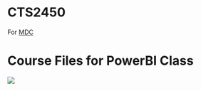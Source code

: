 # CTS2450
For [MDC](http://mdc.edu "MDC")
# Course Files for PowerBI Class
[![](https://www.mdc.edu/media/mdc/marketing-communications/images/logos/mdc_blue_h.jpg)](https://www.mdc.edu/media/mdc/marketing-communications/images/logos/mdc_blue_h.jpg)
